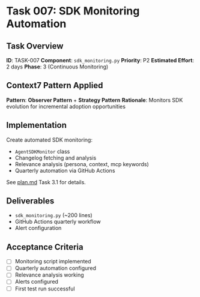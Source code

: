 # Task 007: SDK Monitoring Automation

## Task Overview
**ID**: TASK-007
**Component**: `sdk_monitoring.py`
**Priority**: P2
**Estimated Effort**: 2 days
**Phase**: 3 (Continuous Monitoring)

## Context7 Pattern Applied
**Pattern**: **Observer Pattern** + **Strategy Pattern**
**Rationale**: Monitors SDK evolution for incremental adoption opportunities

## Implementation

Create automated SDK monitoring:
- `AgentSDKMonitor` class
- Changelog fetching and analysis
- Relevance analysis (persona, context, mcp keywords)
- Quarterly automation via GitHub Actions

See [plan.md](../plan.md) Task 3.1 for details.

## Deliverables
- `sdk_monitoring.py` (~200 lines)
- GitHub Actions quarterly workflow
- Alert configuration

## Acceptance Criteria
- [ ] Monitoring script implemented
- [ ] Quarterly automation configured
- [ ] Relevance analysis working
- [ ] Alerts configured
- [ ] First test run successful
